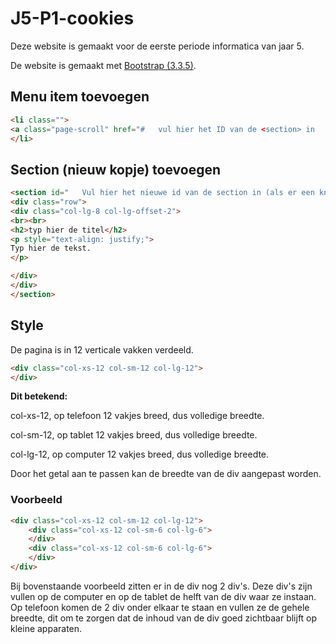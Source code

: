 # J5-P1-cookies
Deze website is gemaakt voor de eerste periode informatica van jaar 5.

De website is gemaakt met [Bootstrap (3.3.5)](https://getbootstrap.com).

## Menu item toevoegen
```html
<li class="">  
<a class="page-scroll" href="#   vul hier het ID van de <section> in   " style="color: #FFFFFF">   Vul hier in wat er in de menu balk als naam moet staan.   </a> 
</li>
   ```
## Section (nieuw kopje) toevoegen
```html
<section id="   Vul hier het nieuwe id van de section in (als er een knop in de navigatiebalk staat die naar dezze section verwijst moet het id ook daar worden ingevuld   " class="container content-section">
<div class="row">
<div class="col-lg-8 col-lg-offset-2">
<br><br>
<h2>typ hier de titel</h2>
<p style="text-align: justify;">
Typ hier de tekst.
</p>

</div>
</div>
</section>
```

## Style
De pagina is in 12 verticale vakken verdeeld.
```html
<div class="col-xs-12 col-sm-12 col-lg-12">
</div>
```
**Dit betekend:**

col-xs-12, op telefoon 12 vakjes breed, dus volledige breedte.

col-sm-12, op tablet 12 vakjes breed, dus volledige breedte.

col-lg-12, op computer 12 vakjes breed, dus volledige breedte.

Door het getal aan te passen kan de breedte van de div aangepast worden. 


### Voorbeeld
```html
<div class="col-xs-12 col-sm-12 col-lg-12">
    <div class="col-xs-12 col-sm-6 col-lg-6">
    </div>
    <div class="col-xs-12 col-sm-6 col-lg-6">
    </div>
</div>
```
Bij bovenstaande voorbeeld zitten er in de div nog 2 div's. Deze div's zijn vullen op de computer en op de tablet de helft van de div waar ze instaan. Op telefoon komen de 2 div onder elkaar te staan en vullen ze de gehele breedte, dit om te zorgen dat de inhoud van de div goed zichtbaar blijft op kleine apparaten.
